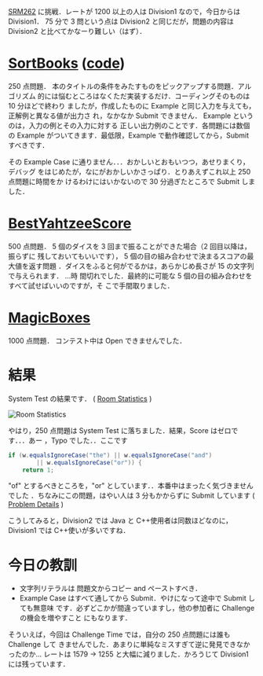 <!--
title: SRM262 - 初Division1はTypoに終わる
date: 2005-09-10
-->

[SRM262](http://www.topcoder.com/stat?c=round_overview&rd=7996) に挑戦．レートが
1200 以上の人は Division1 なので，今日からは Division1． 75 分で 3 問という点は
Division2 と同じだが，問題の内容は Division2 と比べてかなーり難しい（はず）．

# [SortBooks](http://www.topcoder.com/stat?c=problem_statement&pm=4557&rd=7996) ([code](http://www.topcoder.com/stat?c=problem_solution&rm=203562&rd=7996&pm=4557&cr=15632820))

250 点問題． 本のタイトルの条件をみたすものをピックアップする問題．アルゴリズム
的には悩むところはなくただ実装するだけ．コーディングそのものは 10 分ほどで終わり
ましたが，作成したものに Example と同じ入力を与えても，正解例と異なる値が出力さ
れ，なかなか Submit できません． Example というのは，入力の例とその入力に対する
正しい出力例のことです．各問題には数個の Example がついてきます．最低限，Example
で動作確認してから，Submit すべきです．

その Example Case に通りません．．．おかしいとおもいつつ，あせりまくり，デバッグ
をはじめたが，なにがおかしいかさっぱり．とりあえずこれ以上 250 点問題に時間をか
けるわけにはいかないので 30 分過ぎたところで Submit しました．

# [BestYahtzeeScore](http://www.topcoder.com/stat?c=problem_statement&pm=4797&rd=7996)

500 点問題． 5 個のダイスを 3 回まで振ることができた場合（2 回目以降は，振らずに
残しておいてもいいです）， 5 個の目の組み合わせで決まるスコアの最大値を返す問題
．ダイスをふると何がでるかは，あらかじめ長さが 15 の文字列で与えられます． ...時
間切れでした．最終的に可能な 5 個の目の組み合わせをすべて試せばいいのですが，そ
こで手間取りました．

# [MagicBoxes](http://www.topcoder.com/stat?c=problem_statement&pm=932&rd=7996)

1000 点問題． コンテスト中は Open できませんでした．

# 結果

System Test の結果です． (
[Room Statistics](http://www.topcoder.com/stat?c=coder_room_stats&cr=15632820&rd=7996&rm=203562)
)

![Room Statistics](http://static.flickr.com/9/74681248_1f161f46ab_o.png)

やはり，250 点問題は System Test に落ちました．結果，Score はゼロです．．．あー
，Typo でした．．ここです

```java
if (w.equalsIgnoreCase("the") || w.equalsIgnoreCase("and")
        || w.equalsIgnoreCase("or")) {
    return 1;
```

"of" とするべきところを，"or" としています．．本番中はまったく気づきませんでした
．ちなみにこの問題，はやい人は 3 分もかからずに Submit しています (
[Problem Details](http://www.topcoder.com/tc?module=ProblemDetail&rd=7996&pm=4557)
)

こうしてみると，Division2 では Java と C++使用者は同数ほどなのに，Division1 では
C++使いが多いですね．

# 今日の教訓

- 文字列リテラルは 問題文からコピー and ペーストすべき．
- Example Case はすべて通してから Submit．やけになって途中で Submit しても無意味
  です．必ずどこかが間違っていますし，他の参加者に Challenge の機会を増やすこと
  にもなります．

そういえば，今回は Challenge Time では，自分の 250 点問題には誰も Challenge して
きませんでした．あまりに単純なミスすぎて逆に発見できなかったのか... レートは
1579 -&gt; 1255 と大幅に減りました．かろうじて Division1 には残っています．
